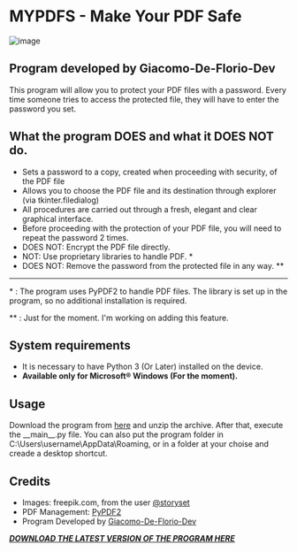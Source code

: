 # MYPDFS - Make Your PDF Safe
![image](https://user-images.githubusercontent.com/98756989/174655748-16b07a94-2dc5-41ba-b6c5-9ecaf0dd1fb7.png)
## Program developed by Giacomo-De-Florio-Dev
This program will allow you to protect your PDF files with a password.
Every time someone tries to access the protected file, they will have to enter the password you set.

## What the program DOES and what it DOES NOT do.
- Sets a password to a copy, created when proceeding with security, of the PDF file
- Allows you to choose the PDF file and its destination through explorer (via tkinter.filedialog)
- All procedures are carried out through a fresh, elegant and clear graphical interface.
- Before proceeding with the protection of your PDF file, you will need to repeat the password 2 times.
- DOES NOT: Encrypt the PDF file directly.
- NOT: Use proprietary libraries to handle PDF. *
- DOES NOT: Remove the password from the protected file in any way. **

---
 \* : The program uses PyPDF2 to handle PDF files. The library is set up in the program, so no additional installation is required.
 
 \** : Just for the moment. I'm working on adding this feature.

## System requirements
- It is necessary to have Python 3 (Or Later) installed on the device.
- **Available only for Microsoft® Windows (For the moment).**

## Usage
Download the program from [here](https://github.com/Giacomo-De-Florio-Dev/Make_Your_PDF_Safe/releases/latest) and unzip the archive.
After that, execute the \_\_main\_\_.py file.
You can also put the program folder in C:\Users\username\AppData\Roaming, or in a folder at your choise and creade a desktop shortcut.

## Credits
- Images: freepik.com, from the user [@storyset](https://www.freepik.com/stories)
- PDF Management: [PyPDF2](https://pypi.org/project/PyPDF2/)
- Program Developed by [Giacomo-De-Florio-Dev](https://github.com/Giacomo-De-Florio-Dev)

***[DOWNLOAD THE LATEST VERSION OF THE PROGRAM HERE](https://github.com/Giacomo-De-Florio-Dev/Make_Your_PDF_Safe/releases/latest)***
